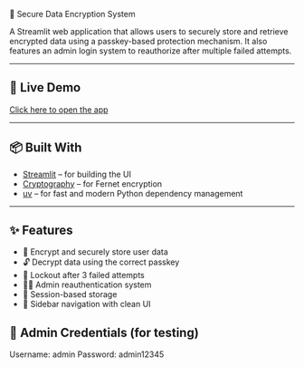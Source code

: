 🔐 Secure Data Encryption System

A Streamlit web application that allows users to securely store and retrieve encrypted data using a passkey-based protection mechanism. It also features an admin login system to reauthorize after multiple failed attempts.

---

## 🚀 Live Demo

[Click here to open the app](https://streamlit-app-link)  

---

## 📦 Built With

- [Streamlit](https://streamlit.io/) – for building the UI
- [Cryptography](https://cryptography.io/en/latest/) – for Fernet encryption
- [uv](https://github.com/astral-sh/uv) – for fast and modern Python dependency management

---

## ✨ Features

- 🔐 Encrypt and securely store user data
- 🔓 Decrypt data using the correct passkey
- 🚫 Lockout after 3 failed attempts
- 👨‍💼 Admin reauthentication system
- 🧠 Session-based storage
- 🧭 Sidebar navigation with clean UI

## 👤 Admin Credentials (for testing)
Username: admin
Password: admin12345


